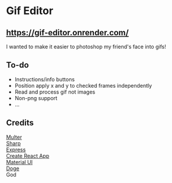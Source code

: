 # Gif Editor

## https://gif-editor.onrender.com/

I wanted to make it easier to photoshop my friend's face into gifs!

## To-do

- Instructions/info buttons
- Position apply x and y to checked frames independently
- Read and process gif not images
- Non-png support
- ...

## Credits

[Multer](https://github.com/expressjs/multer)  
[Sharp](https://sharp.pixelplumbing.com/)  
[Express](https://expressjs.com/)  
[Create React App](https://github.com/facebook/create-react-app)  
[Material UI](https://mui.com/)  
[Doge](https://i.imgur.com/AOVMsp7b.jpg)  
God
